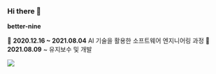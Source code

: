 ### Hi there 👋

**better-nine**

🌱 **2020.12.16 ~ 2021.08.04** AI 기술을 활용한 소프트웨어 엔지니어링 과정
🔭 **2021.08.09** ~ 유지보수 및 개발


<a href="https://solved.ac/9_better"><img src="http://mazassumnida.wtf/api/v2/generate_badge?boj=9_better"></a>


<!--
**better-nine** is a ✨ _special_ ✨ repository because its `README.md` (this file) appears on your GitHub profile.

Here are some ideas to get you started:

- 🔭 I’m currently working on ...
- 🌱 I’m currently learning ...
- 👯 I’m looking to collaborate on ...
- 🤔 I’m looking for help with ...
- 💬 Ask me about ...
- 📫 How to reach me: ...
- 😄 Pronouns: ...
- ⚡ Fun fact: ...
-->
